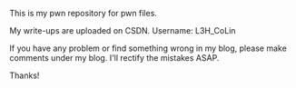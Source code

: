 This is my pwn repository for pwn files.

My write-ups are uploaded on CSDN. Username: L3H_CoLin

If you have any problem or find something wrong in my blog, please make comments under my blog. I'll rectify the mistakes ASAP.

Thanks!